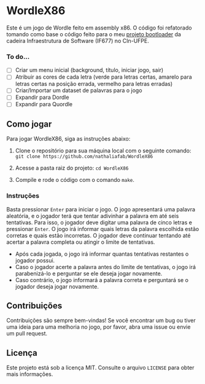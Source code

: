 # WordleX86
Este é um jogo de Wordle feito em assembly x86. O código foi refatorado tomando como base o código feito para o meu [projeto bootloader](https://github.com/saranicoly/bootloader-asm) da cadeira Infraestrutura de Software (IF677) no CIn-UFPE.

### To do...
- [ ] Criar um menu inicial (background, título, iniciar jogo, sair)
- [ ] Atribuir as cores de cada letra (verde para letras certas, amarelo para letras certas na posição errada, vermelho para letras erradas)
- [ ] Criar/Importar um dataset de palavras para o jogo
- [ ] Expandir para Dordle
- [ ] Expandir para Quordle

## Como jogar
Para jogar WordleX86, siga as instruções abaixo:

1. Clone o repositório para sua máquina local com o seguinte comando:
`git clone https://github.com/nathaliafab/WordleX86`

2. Acesse a pasta raiz do projeto:
`cd WordleX86`

3. Compile e rode o código com o comando `make`.

### Instruções
Basta pressionar `Enter` para iniciar o jogo.
O jogo apresentará uma palavra aleatória, e o jogador terá que tentar adivinhar a palavra em até seis tentativas. Para isso, o jogador deve digitar uma palavra de cinco letras e pressionar `Enter`. O jogo irá informar quais letras da palavra escolhida estão corretas e quais estão incorretas. O jogador deve continuar tentando até acertar a palavra completa ou atingir o limite de tentativas.

- Após cada jogada, o jogo irá informar quantas tentativas restantes o jogador possui.
- Caso o jogador acerte a palavra antes do limite de tentativas, o jogo irá parabenizá-lo e perguntar se ele deseja jogar novamente.
- Caso contrário, o jogo informará a palavra correta e perguntará se o jogador deseja jogar novamente.

## Contribuições
Contribuições são sempre bem-vindas! Se você encontrar um bug ou tiver uma ideia para uma melhoria no jogo, por favor, abra uma issue ou envie um pull request.

## Licença
Este projeto está sob a licença MIT. Consulte o arquivo `LICENSE` para obter mais informações.

